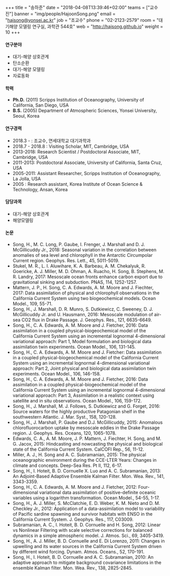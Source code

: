 +++
title = "송하준"
date = "2018-04-08T13:39:46+02:00"
teams = ["교수진"]
banner = "img/people/HajoonSong.png"
email = "hajsong@yonsei.ac.kr"
job = "조교수"
phone = "02-2123-2579"
room = "대기해양 모델링 연구실, 과학관 544호"
web = "http://hajsong.github.io"
weight = 10
+++

#### 연구분야
+ 대기-해양 상호관계
+ 탄소순환
+ 대기-해양 모델링
+ 자료동화

#### 학력
+ **Ph.D.** (2011) Scripps Institution of Oceanography, University of California, San Diego, USA
+ **B.S.** (2005) Department of Atmospheric Sciences, Yonsei University, Seoul, Korea

#### 연구경력
+ 2018.3 - : 조교수, 연세대학교 대기과학과
+ 2018.7 - 2018.8 : Visiting Scholar, MIT, Cambridge, USA
+ 2013-2018: Research Scientist / Postdoctoral Associate, MIT, Cambridge, USA
+ 2011-2013: Postdoctoral Associate, University of California, Santa Cruz, USA
+ 2005-2011: Assistant Researcher, Scripps Institution of Oceanography, La Jolla, USA
+ 2005 : Research assistant, Korea Institute of Ocean Science & Technology, Ansan, Korea

#### 담당과목
+ 대기-해양 상호관계
+ 해양모델링

#### 논문
+ Song, H., M. C. Long, P. Gaube, I. Frenger, J. Marshall and D. J. McGillicuddy Jr., 2018: Seasonal variation in the correlation between anomalies of sea level and chlorophyll in the Antarctic Circumpolar Current region. Geophys. Res. Lett., 45, 5011-5019.
+ Stukel, M. R., L. I. Aluwihare, K. A. Barbeau, A. M. Chekalyuk, R. Goericke, A. J. Miller, M. D. Ohman, A. Ruacho, H. Song, B. Stephens, M. R. Landry, 2017: Mesoscale ocean fronts enhance carbon export due to gravitational sinking and subduction. PNAS, 114, 1252-1257.
+ Mattern, J. P., H. Song, C. A. Edwards, A. M. Moore and J. Fiechter, 2017: Data assimilation of physical and chlorophyll observations in the California Current System using two biogeochemical models. Ocean Model., 109, 55-71.
+ Song, H., J. Marshall, D. R. Munro, S. Dutkiewicz, C. Sweeney, D. J. McGillicuddy Jr. and U. Hausmann, 2016: Mesoscale modulation of air-sea CO2 flux in Drake Passage. J. Geophys. Res., 121, 6635-6649.
+ Song, H., C. A. Edwards, A. M. Moore and J. Fietcher, 2016: Data assimilation in a coupled physical-biogeochemical model of the California Current System using an incremental lognormal 4-dimensional variational approach: Part 1, Model formulation and biological data assimilation twin experiments. Ocean Model., 106, 131-145.
+ Song, H., C. A. Edwards, A. M. Moore and J. Fietcher: Data assimilation in a coupled physical-biogeochemical model of the California Current System using an incremental lognormal 4-dimensional variational approach: Part 2, Joint physical and biological data assimilation twin experiments. Ocean Model., 106, 146-158.
+ Song, H., C. A. Edwards, A. M. Moore and J. Fietcher, 2016: Data assimilation in a coupled physical-biogeochemical model of the California Current System using an incremental lognormal 4-dimensional variational approach: Part 3, Assimilation in a realistic context using satellite and in situ observations. Ocean Model., 106, 159-172.
+ Song, H., J. Marshall, M. J. Follows, S. Dutkiewicz and G. Forget, 2016: Source waters for the highly productive Patagonian shelf in the southwestern Atlantic. J. Mar. Syst., 158, 120-128.
+ Song, H., J. Marshall, P. Gaube and D.J. McGillicuddy, 2015: Anomalous chlorofluorocarbon uptake by mesoscale eddies in the Drake Passage region. J. Geophys. Res. Oceans, 120, 1065-1078.
+ Edwards, C. A., A. M. Moore, J. P. Mattern, J. Fiechter, H. Song, and M. G. Jacox, 2015: Hindcasting and nowcasting the physical and biological state of the California Current System. CalCOFI Rep., 56, 11-12.
+ Miller, A. J., H. Song and A. C. Subramanian, 2015: The physical oceanographic environment during the CCE-LTER Years: Changes in climate and concepts. Deep-Sea Res. Pt II, 112, 6-17.
+ Song, H., I. Hoteit, B. D. Cornuelle X. Luo and A. C. Subramanian, 2013: An Adjoint-Based Adaptive Ensemble Kalman Filter. Mon. Wea. Rev., 141, 3343-3359.
+ Song, H., C. A. Edwards, A. M. Moore and J. Fietcher, 2012: Four-dimensional variational data assimilation of positive-definite oceanic variables using a logarithm transformation. Ocean Model., 54-55, 1-17.
+ Song, H., A. J. Miller, S. McClatchie, E. D. Weber, K. M. Nieto and D. M. Checkley Jr., 2012: Application of a data-assimilation model to variability of Pacific sardine spawning and survivor habitats with ENSO in the California Current System. J. Geophys. Res., 117, C03009.
+ Subramanian, A. C., I. Hoteit, B. D. Cornuelle and H. Song, 2012: Linear vs Nonlinear Filtering with scale selective corrections for balanced dynamics in a simple atmospheric model. J. Atmos. Sci., 69, 3405-3419.
+ Song, H., A. J. Miller, B. D. Cornuelle and E. Di Lorenzo, 2011: Changes in upwelling and its water sources in the California Current System driven by different wind forcing. Dynam. Atmos. Oceans., 52, 170-191.
+ Song, H., I. Hoteit, B. D. Cornuelle and A. C. Subramanian, 2010: An adaptive approach to mitigate background covariance limitations in the ensemble Kalman filter. Mon. Wea. Rev., 138, 2825-2845.
